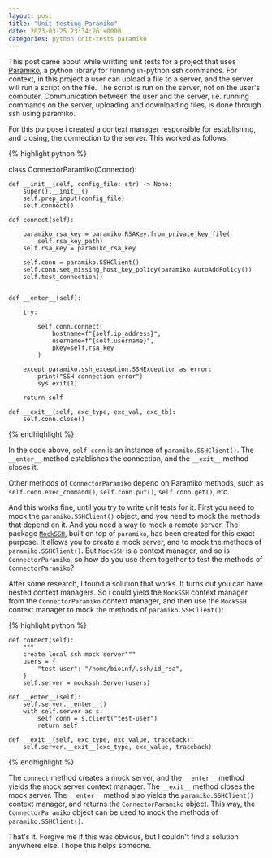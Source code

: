 ```yaml
---
layout: post
title: "Unit testing Paramiko"
date: 2023-03-25 23:34:26 +0000
categories: python unit-tests paramiko
---
```


This post came about while writting unit tests for a project that uses [Paramiko](https://www.paramiko.org/), a python library for running in-python ssh commands. For context, in this project a user can upload a file to a server, and the server will run a script on the file. The script is run on the server, not on the user's computer. Communication between the user and the server, i.e. running commands on the server, uploading and downloading files, is done through ssh using paramiko.

For this purpose i created a context manager responsible for establishing, and closing, the connection to the server. This worked as follows:

{% highlight python %}

class ConnectorParamiko(Connector):

    def __init__(self, config_file: str) -> None:
        super().__init__()
        self.prep_input(config_file)
        self.connect()

    def connect(self):

        paramiko_rsa_key = paramiko.RSAKey.from_private_key_file(
            self.rsa_key_path)
        self.rsa_key = paramiko_rsa_key

        self.conn = paramiko.SSHClient()
        self.conn.set_missing_host_key_policy(paramiko.AutoAddPolicy())
        self.test_connection()


    def __enter__(self):

        try:

            self.conn.connect(
                hostname=f"{self.ip_address}",
                username=f"{self.username}",
                pkey=self.rsa_key
            )

        except paramiko.ssh_exception.SSHException as error:
            print("SSH connection error")
            sys.exit(1)

        return self

    def __exit__(self, exc_type, exc_val, exc_tb):
        self.conn.close()

{% endhighlight %}

In the code above, `self.conn` is an instance of `paramiko.SSHClient()`. The `__enter__` method establishes the connection, and the `__exit__` method closes it.

Other methods of `ConnectorParamiko` depend on Paramiko methods, such as `self.conn.exec_command()`, `self.conn.put()`, `self.conn.get()`, etc.

And this works fine, until you try to write unit tests for it. First you need to mock the `paramiko.SSHClient()` object, and you need to mock the methods that depend on it. And you need a way to mock a remote server. The package [`MockSSH`](https://pypi.org/project/MockSSH/), built on top of `paramiko`, has been created for this exact purpose. It allows you to create a mock server, and to mock the methods of `paramiko.SSHClient()`. But `MockSSH` is a context manager, and so is `ConnectorParamiko`, so how do you use them together to test the methods of `ConnectorParamiko`?

After some research, I found a solution that works. It turns out you can have nested context managers. So i could yield the `MockSSH` context manager from the `ConnectorParamiko` context manager, and then use the `MockSSH` context manager to mock the methods of `paramiko.SSHClient()`:

{% highlight python %}

    def connect(self):
        """
        create local ssh mock server"""
        users = {
            "test-user": "/home/bioinf/.ssh/id_rsa",
        }
        self.server = mockssh.Server(users)

    def __enter__(self):
        self.server.__enter__()
        with self.server as s:
            self.conn = s.client("test-user")
            return self

    def __exit__(self, exc_type, exc_value, traceback):
        self.server.__exit__(exc_type, exc_value, traceback)

{% endhighlight %}

The `connect` method creates a mock server, and the `__enter__` method yields the mock server context manager. The `__exit__` method closes the mock server. The `__enter__` method also yields the `paramiko.SSHClient()` context manager, and returns the `ConnectorParamiko` object. This way, the `ConnectorParamiko` object can be used to mock the methods of `paramiko.SSHClient()`.

That's it. Forgive me if this was obvious, but I couldn't find a solution anywhere else. I hope this helps someone.
